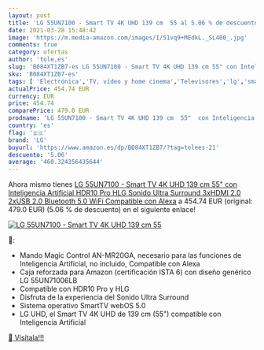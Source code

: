 ```yaml
---
layout: post
title: 'LG 55UN7100 - Smart TV 4K UHD 139 cm  55 al 5.06 % de descuento'
date: 2021-03-28 15:48:42
image: 'https://m.media-amazon.com/images/I/51vq9+MEdkL._SL400_.jpg'
comments: true
category: ofertas
author: 'tole.es'
slug: 'B084XT1ZB7-es LG 55UN7100 - Smart TV 4K UHD 139 cm 55" con Inteligencia...'
sku: 'B084XT1ZB7-es'
tags: [ 'Electrónica','TV, vídeo y home cinema','Televisores','lg','smart','tv', ]
actualPrice: 454.74 EUR
currency: EUR
price: 454.74
comparePrice: 479.0 EUR
prodname: 'LG 55UN7100 - Smart TV 4K UHD 139 cm  55"  con Inteligencia Artificial  HDR10 Pro  HLG  Sonido Ultra Surround  3xHDMI 2.0  2xUSB 2.0  Bluetooth 5.0  WiFi  Compatible con Alexa'
country: 'es'
flag: '🇪🇸'
brand: 'LG'
buyurl: 'https://www.amazon.es/dp/B084XT1ZB7/?tag=tolees-21'
descuento: '5.06'
average: '460.324356435644'
---
```


Ahora mismo tienes [LG 55UN7100 - Smart TV 4K UHD 139 cm  55"  con Inteligencia Artificial  HDR10 Pro  HLG  Sonido Ultra Surround  3xHDMI 2.0  2xUSB 2.0  Bluetooth 5.0  WiFi  Compatible con Alexa](https://www.amazon.es/dp/B084XT1ZB7/?tag=tolees-21) a 454.74 EUR (original: 479.0 EUR) (5.06 %  de descuento) en el siguiente enlace!

[![LG 55UN7100 - Smart TV 4K UHD 139 cm  55](https://m.media-amazon.com/images/I/51vq9+MEdkL._SL400_.jpg)](https://www.amazon.es/dp/B084XT1ZB7/?tag=tolees-21)

🔎:

- Mando Magic Control AN-MR20GA, necesario para las funciones de Inteligencia Artificial, no incluido, Compatible con Alexa
- Caja reforzada para Amazon (certificación ISTA 6) con diseño genérico LG 55UN71006LB
- Compatible con HDR10 Pro y HLG
- Disfruta de la experiencia del Sonido Ultra Surround
- Sistema operativo SmartTV webOS 5.0
- LG UHD, el Smart TV 4K UHD de 139 cm (55") compatible con Inteligencia Artificial

[🛒 Visítala!!!](https://www.amazon.es/dp/B084XT1ZB7/?tag=tolees-21)

